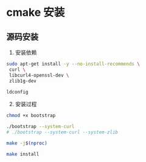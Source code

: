# cmake 安装

## 源码安装

1. 安装依赖

```bash
sudo apt-get install -y --no-install-recommends \
 curl \
 libcurl4-openssl-dev \
 zlib1g-dev

ldconfig
```

2. 安装过程

```bash
chmod +x bootstrap

./bootstrap --system-curl
# ./bootstrap --system-curl --system-zlib

make -j$(nproc)

make install
```

